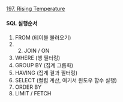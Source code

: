 [197. Rising Temperature](https://leetcode.com/problems/rising-temperature/description/)
#### SQL 실행순서
1. FROM (테이블 불러오기)
2. 2. JOIN / ON
3. WHERE (행 필터링)
4. GROUP BY (집계 그룹화)
5. HAVING (집계 결과 필터링)
6. SELECT (컬럼 계산, 여기서 윈도우 함수 실행)
7. ORDER BY
8. LIMIT / FETCH
